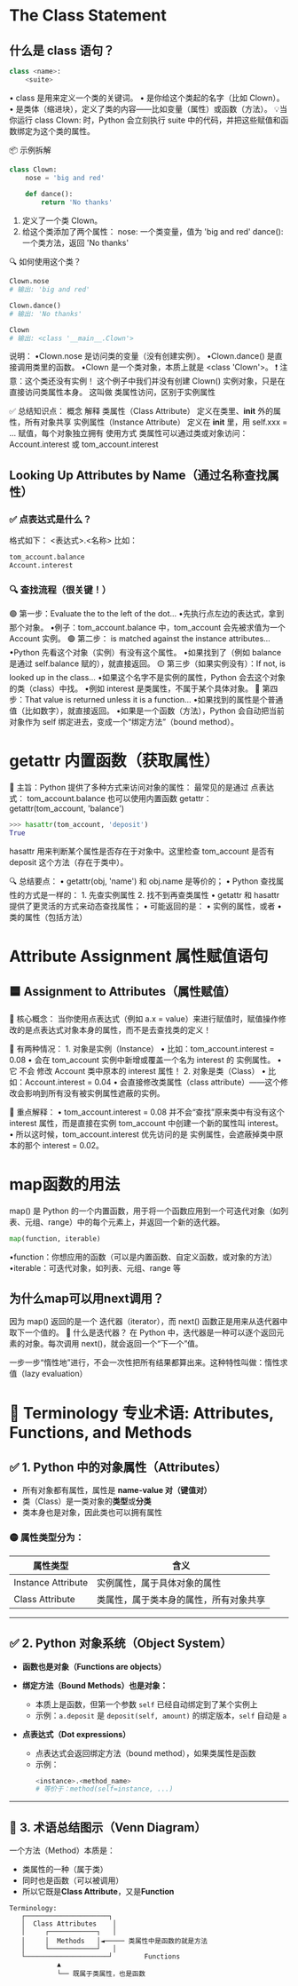 # The Class Statement
## 什么是 class 语句？
```python
class <name>:
    <suite>
```
•	class 是用来定义一个类的关键词。
•	<name> 是你给这个类起的名字（比如 Clown）。
•	<suite> 是类体（缩进块），定义了类的内容——比如变量（属性）或函数（方法）。
💡当你运行 class Clown: 时，Python 会立刻执行 suite 中的代码，并把这些赋值和函数绑定为这个类的属性。

📦 示例拆解
```python
class Clown:
    nose = 'big and red'
    
    def dance():
        return 'No thanks'
```
1.	定义了一个类 Clown。
2.	给这个类添加了两个属性：
nose: 一个类变量，值为 'big and red'
dance(): 一个类方法，返回 'No thanks'

🔍 如何使用这个类？
```python
Clown.nose
# 输出: 'big and red'

Clown.dance()
# 输出: 'No thanks'

Clown
# 输出: <class '__main__.Clown'>
```
说明：
•Clown.nose 是访问类的变量（没有创建实例）。
•Clown.dance() 是直接调用类里的函数。
•Clown 是一个类对象，本质上就是 <class 'Clown'>。
❗ 注意：这个类还没有实例！
  这个例子中我们并没有创建 Clown() 实例对象，只是在直接访问类属性本身。
  这叫做 类属性访问，区别于实例属性

✅ 总结知识点：
概念                               解释
类属性（Class Attribute）        定义在类里、__init__ 外的属性，所有对象共享
实例属性（Instance Attribute）   定义在 __init__ 里，用 self.xxx = ... 赋值，每个对象独立拥有
使用方式                         类属性可以通过类或对象访问：Account.interest 或 tom_account.interest

## Looking Up Attributes by Name（通过名称查找属性）
### ✅ 点表达式是什么？
格式如下：
<表达式>.<名称>
比如：
```python
tom_account.balance
Account.interest
```
### 🔍 查找流程（很关键！）
🟢 第一步：Evaluate the <expression> to the left of the dot…
•先执行点左边的表达式，拿到那个对象。
•例子：tom_account.balance 中，tom_account 会先被求值为一个 Account 实例。
🟢 第二步：<name> is matched against the instance attributes…
•Python 先看这个对象（实例）有没有这个属性。
•如果找到了（例如 balance 是通过 self.balance 赋的），就直接返回。
🟡 第三步（如果实例没有）：If not, <name> is looked up in the class…
•如果这个名字不是实例的属性，Python 会去这个对象的类（class）中找。
•例如 interest 是类属性，不属于某个具体对象。
🔵 第四步：That value is returned unless it is a function…
•如果找到的属性是个普通值（比如数字），就直接返回。
•如果是一个函数（方法），Python 会自动把当前对象作为 self 绑定进去，变成一个“绑定方法”（bound method）。

# getattr 内置函数（获取属性）
🔹 主旨：Python 提供了多种方式来访问对象的属性：
最常见的是通过 点表达式：
tom_account.balance 
也可以使用内置函数 getattr：
getattr(tom_account, 'balance')

```python
>>> hasattr(tom_account, 'deposit')
True
```
hasattr 用来判断某个属性是否存在于对象中。这里检查 tom_account 是否有 deposit 这个方法（存在于类中）。

🔍 总结要点：
	•	getattr(obj, 'name') 和 obj.name 是等价的；
	•	Python 查找属性的方式是一样的：
	1.	先查实例属性
	2.	找不到再查类属性
	•	getattr 和 hasattr 提供了更灵活的方式来动态查找属性；
	•	可能返回的是：
	•	实例的属性，或者
	•	类的属性（包括方法）

# Attribute Assignment 属性赋值语句
## 🟦 Assignment to Attributes（属性赋值）

📌 核心概念：
当你使用点表达式（例如 a.x = value）来进行赋值时，赋值操作修改的是点表达式对象本身的属性，而不是去查找类的定义！

🔹 有两种情况：
	1.	对象是实例（Instance）
	•	比如：tom_account.interest = 0.08
	•	会在 tom_account 实例中新增或覆盖一个名为 interest 的 实例属性。
	•	它 不会 修改 Account 类中原本的 interest 属性！
    2.	对象是类（Class）
	•	比如：Account.interest = 0.04
	•	会直接修改类属性（class attribute）——这个修改会影响到所有没有被实例属性遮蔽的实例。

🧠 重点解释：
	•	tom_account.interest = 0.08 并不会“查找”原来类中有没有这个 interest 属性，而是直接在实例 tom_account 中创建一个新的属性叫 interest。
	•	所以这时候，tom_account.interest 优先访问的是 实例属性，会遮蔽掉类中原本的那个 interest = 0.02。


# map函数的用法
map() 是 Python 的一个内置函数，用于将一个函数应用到一个可迭代对象（如列表、元组、range）中的每个元素上，并返回一个新的迭代器。
```python
map(function, iterable)
```
•function：你想应用的函数（可以是内置函数、自定义函数，或对象的方法）
•iterable：可迭代对象，如列表、元组、range 等
## 为什么map可以用next调用？
因为 map() 返回的是一个 迭代器（iterator），而 next() 函数正是用来从迭代器中取下一个值的。
🔁 什么是迭代器？
在 Python 中，迭代器是一种可以逐个返回元素的对象。每次调用 next()，就会返回一个“下一个”值。

一步一步“惰性地”进行，不会一次性把所有结果都算出来。这种特性叫做：惰性求值（lazy evaluation）

# 🧠 Terminology 专业术语: Attributes, Functions, and Methods

## ✅ 1. Python 中的对象属性（Attributes）

- 所有对象都有属性，属性是 **name-value 对（键值对）**
- 类（Class）是一类对象的**类型**或**分类**
- 类本身也是对象，因此类也可以拥有属性

### 🟡 属性类型分为：
| 属性类型           | 含义                                   |
|--------------------|--------------------------------------|
| Instance Attribute | 实例属性，属于具体对象的属性             |
| Class Attribute    | 类属性，属于类本身的属性，所有对象共享    |

---

## ✅ 2. Python 对象系统（Object System）

- **函数也是对象（Functions are objects）**

- **绑定方法（Bound Methods）也是对象：**
  - 本质上是函数，但第一个参数 `self` 已经自动绑定到了某个实例上
  - 示例：`a.deposit` 是 `deposit(self, amount)` 的绑定版本，`self` 自动是 `a`

- **点表达式（Dot expressions）**
  - 点表达式会返回绑定方法（bound method），如果类属性是函数
  - 示例：  
    ```python
    <instance>.<method_name>
    # 等价于：method(self=instance, ...)
    ```

---

## 🧩 3. 术语总结图示（Venn Diagram）

一个方法（Method）本质是：

- 类属性的一种（属于类）
- 同时也是函数（可以被调用）
- 所以它既是**Class Attribute**，又是**Function**

```text
Terminology:
   ┌─────────────────────┐
   │  Class Attributes    │
   │     ┌────────────┐   │
   │     │  Methods   │◄───── 类属性中是函数的就是方法
   │     └────────────┘   │
   └─────────────────────┘        Functions
            ▲
            └── 既属于类属性，也是函数